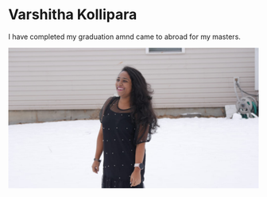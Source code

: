 # Varshitha Kollipara
  I have completed my graduation amnd came to abroad for my masters.
  
  ![myimage](https://github.com/Varsshitha/assignment2-Kollipara/blob/9c0b33ab857aeaa469e0e46cb7d1491a2449ecc5/varshi.jpeg)
  
  




